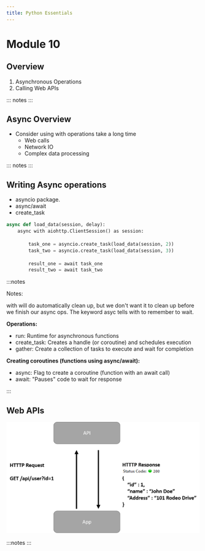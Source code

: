```yaml
---
title: Python Essentials
---
```


# Module 10

## Overview

1. Asynchronous Operations
1. Calling Web APIs

::: notes
:::

## Async Overview

- Consider using with operations take a long time
	- Web calls
	- Network IO
	- Complex data processing

::: notes
:::

## Writing Async operations

- asyncio package. 
- async/await
- create_task

```python
async def load_data(session, delay):
	async with aiohttp.ClientSession() as session:
		
		task_one = asyncio.create_task(load_data(session, 2))
		task_two = asyncio.create_task(load_data(session, 3))

		result_one = await task_one 
		result_two = await task_two
```
:::notes

Notes: 

with will do automatically clean up, but we don't want it to clean up before we finish our async ops. The keyword asyc tells with to remember to wait.

**Operations:**
- run:  Runtime for asynchronous functions
- create_task: Creates a handle (or coroutine) and schedules execution
- gather: Create a collection of tasks to execute and wait for completion

**Creating coroutines (functions using async/await):**
- async: Flag to create a coroutine (function with an await call)
- await: "Pauses" code to wait for response

:::

## Web APIs

![image](../media/api.png)

:::notes
:::


